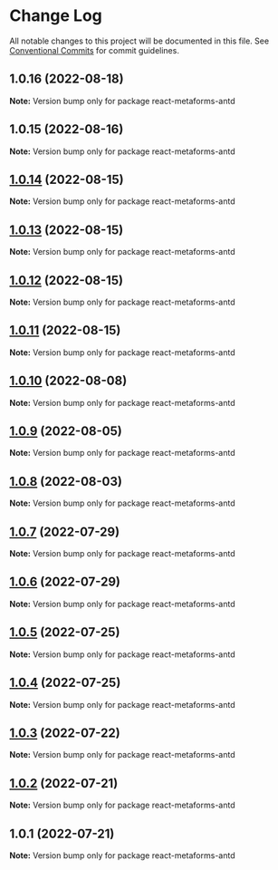 # Change Log

All notable changes to this project will be documented in this file.
See [Conventional Commits](https://conventionalcommits.org) for commit guidelines.

## 1.0.16 (2022-08-18)

**Note:** Version bump only for package react-metaforms-antd





## 1.0.15 (2022-08-16)

**Note:** Version bump only for package react-metaforms-antd





## [1.0.14](https://github.com/flsy/meta/compare/react-metaforms-antd@1.0.13...react-metaforms-antd@1.0.14) (2022-08-15)

**Note:** Version bump only for package react-metaforms-antd





## [1.0.13](https://github.com/flsy/meta/compare/react-metaforms-antd@1.0.12...react-metaforms-antd@1.0.13) (2022-08-15)

**Note:** Version bump only for package react-metaforms-antd





## [1.0.12](https://github.com/flsy/meta/compare/react-metaforms-antd@1.0.11...react-metaforms-antd@1.0.12) (2022-08-15)

**Note:** Version bump only for package react-metaforms-antd





## [1.0.11](https://github.com/flsy/meta/compare/react-metaforms-antd@1.0.10...react-metaforms-antd@1.0.11) (2022-08-15)

**Note:** Version bump only for package react-metaforms-antd





## [1.0.10](https://github.com/flsy/meta/compare/react-metaforms-antd@1.0.9...react-metaforms-antd@1.0.10) (2022-08-08)

**Note:** Version bump only for package react-metaforms-antd





## [1.0.9](https://github.com/flsy/meta/compare/react-metaforms-antd@1.0.8...react-metaforms-antd@1.0.9) (2022-08-05)

**Note:** Version bump only for package react-metaforms-antd





## [1.0.8](https://github.com/flsy/meta/compare/react-metaforms-antd@1.0.7...react-metaforms-antd@1.0.8) (2022-08-03)

**Note:** Version bump only for package react-metaforms-antd





## [1.0.7](https://github.com/flsy/meta/compare/react-metaforms-antd@1.0.6...react-metaforms-antd@1.0.7) (2022-07-29)

**Note:** Version bump only for package react-metaforms-antd





## [1.0.6](https://github.com/flsy/meta/compare/react-metaforms-antd@1.0.5...react-metaforms-antd@1.0.6) (2022-07-29)

**Note:** Version bump only for package react-metaforms-antd





## [1.0.5](https://github.com/flsy/meta/compare/react-metaforms-antd@1.0.4...react-metaforms-antd@1.0.5) (2022-07-25)

**Note:** Version bump only for package react-metaforms-antd





## [1.0.4](https://github.com/flsy/meta/compare/react-metaforms-antd@1.0.3...react-metaforms-antd@1.0.4) (2022-07-25)

**Note:** Version bump only for package react-metaforms-antd





## [1.0.3](https://github.com/flsy/meta/compare/react-metaforms-antd@1.0.2...react-metaforms-antd@1.0.3) (2022-07-22)

**Note:** Version bump only for package react-metaforms-antd





## [1.0.2](https://github.com/flsy/meta/compare/react-metaforms-antd@1.0.1...react-metaforms-antd@1.0.2) (2022-07-21)

**Note:** Version bump only for package react-metaforms-antd





## 1.0.1 (2022-07-21)

**Note:** Version bump only for package react-metaforms-antd
